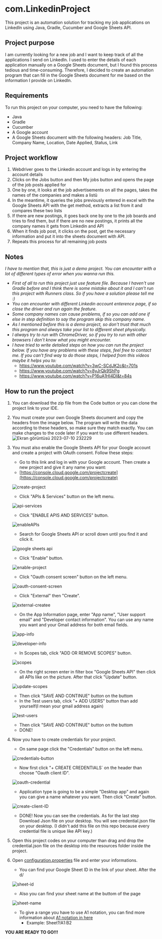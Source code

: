 # com.LinkedinProject
This project is an automation solution for tracking my job applications on LinkedIn using Java, Gradle, Cucumber and Google Sheets API.

## Project purpose
I am currently looking for a new job and I want to keep track of all the applications I send on LinkedIn. I used to enter the details of each application manually on a Google Sheets document, but I found this process tedious and time-consuming. Therefore, I decided to create an automation program that can fill in the Google Sheets document for me based on the information I provide on LinkedIn.

## Requirements
To run this project on your computer, you need to have the following:

- Java
- Gradle
- Cucumber
- A Google account
- A Google Sheets document with the following headers: Job Title, Company Name, Location, Date Applied, Status, Link

## Project workflow
1. Webdriver goes to the Linkedin account and logs in by entering the account details
2. Clicks on the Jobs button and then My jobs button and opens the page of the job posts applied for
3. One by one, it looks at the job advertisements on all the pages, takes the names of the companies and makes a listü
4. In the meantime, it queries the jobs previously entered in excel with the Google Sheets API with the get method, extracts a list from it and compares these two lists
5. If there are new postings, it goes back one by one to the job boards and tries to find them, but if there are no new postings, it prints all the company names it gets from Linkedin and API
6. When it finds job post, it clicks on the post, get the necessary information and put it into the sheets document with API.
7. Repeats this process for all remaining job posts

## Notes
*I have to mention that, this is just a demo project. You can encounter with a lot of different types of error when you wanna run this.*
- *First of all to run this project just use feature file. Because I haven't use Gradle before and I think there is some mistake about it and I can't run this project with Runners class. So if you have a solution please tell me :)*
- *You can encounter with different Linkedin account enterence page, if so close the driver and run again the feature.*
- *Some company names can cause problems, if so you can add one if else in step definition to say the program skip this company name.*
- *As I mentioned before this is a demo project, so don't trust that much this program and always take your list to different sheet physically.*
- *I always try to run with ChromeDriver, so if you try to run with other browsers I don't know what you might encounter.*
- *I have tried to write detailed steps on how you can run the project below. If you have any problems with these steps, feel free to contact me. If you can't find way to do those steps, I helped from this videos maybe it helps you to:*
   - https://www.youtube.com/watch?v=3wC-SCdJK2c&t=701s
   - https://www.youtube.com/watch?v=8yJrQk9ShPg
   - https://www.youtube.com/watch?v=P16uA1Hl4DI&t=84s

## How to run the project
1. You can download the zip file from the Code button or you can clone the project link to your IDE.
2. You must create your own Google Sheets document and copy the headers from the image below. The program will write the data according to these headers, so make sure they match exactly. You can make changes to the code later if you want to use different headers.
![Ekran görüntüsü 2023-07-10 232229](https://github.com/quatronostro/com.LinkedinProject/assets/93223660/59d80088-2ec9-41b3-8036-de84376a8ba6)
3. You must also enable the Google Sheets API for your Google account and create a project with OAuth consent. Follow these steps:
   - Go to this link and log in with your Google account. Then create a new project and give it any name you want:
   - [https://console.cloud.google.com/projectcreate](https://console.cloud.google.com/projectcreate)
   
   ![create-project](https://github.com/quatronostro/com.LinkedinProject/assets/93223660/24a96f36-afd4-4426-8c22-99ad27f7951f)
   
   - Click "APIs & Services" button on the left menu.
   
   ![api-services](https://github.com/quatronostro/com.LinkedinProject/assets/93223660/bc6e1aa4-651f-4a27-a711-e6654fb9a957)

   - Click "ENABLE APIS AND SERVICES" button.
   
   ![enableAPIs](https://github.com/quatronostro/com.LinkedinProject/assets/93223660/65f6a0fb-ba4c-4d2b-806b-b2d69a6faf43)
   
   - Search for Google Sheets API or scroll down until you find it and click it.
   
   ![google sheets api](https://github.com/quatronostro/com.LinkedinProject/assets/93223660/1cc53e7e-4701-4437-a24e-4fcf08e7df74)
   
   - Click "Enable" button.
     
   ![enable-project](https://github.com/quatronostro/com.LinkedinProject/assets/93223660/d5dd3b0e-2ce4-4204-93a2-c09783e00594)
   
   - Click "Oauth consent screen" button on the left menu.
   
   ![oauth-consent-screen](https://github.com/quatronostro/com.LinkedinProject/assets/93223660/a6579e08-cbb7-42de-87bf-3343d741ebf7)
   
   - Click "External" then "Create".
   
   ![external-createe](https://github.com/quatronostro/com.LinkedinProject/assets/93223660/8c91101c-ce71-4d03-963e-d7eff64bf452)
   
   - On the App Information page, enter "App name", "User support email" and "Developer contact information". You can use any name you want and your Gmail address for both email fields.
     
   ![app-info](https://github.com/quatronostro/com.LinkedinProject/assets/93223660/61558de0-9d04-4a2a-b0a7-3adfef05843f)
   
   ![developer-info](https://github.com/quatronostro/com.LinkedinProject/assets/93223660/394aa9b9-9e02-4d10-a38e-43f579155348)
   
   - In Scopes tab, click "ADD OR REMOVE SCOPES" button.

   ![scopes](https://github.com/quatronostro/com.LinkedinProject/assets/93223660/79e4d4d7-4005-4556-954a-86bf6ac0b78e)

   - On the right screen enter in filter box "Google Sheets API" then click all APIs like on the picture. After that click "Update" button.
  
   ![update-scopes](https://github.com/quatronostro/com.LinkedinProject/assets/93223660/ad14abff-718b-429d-b12d-3cf2190c6f93)

   - Then click "SAVE AND CONTINUE" button on the buttom
   - In the Test users tab, click "+ ADD USERS" button than add yourself(I mean your gmail address again)
   
   ![test-users](https://github.com/quatronostro/com.LinkedinProject/assets/93223660/ffd299a8-0ddb-4d5a-beb2-1f1216a3418a)

   - Then click "SAVE AND CONTINUE" button on the buttom
   - DONE!
  
4. Now you have to create credentials for your project.
   -  On same page click the "Credentials" button on the left menu.
   
   ![credentials-button](https://github.com/quatronostro/com.LinkedinProject/assets/93223660/6fa5ce0b-34a2-4b83-b768-67c6929503d9)

   - Now first click "+ CREATE CREDENTIALS` on the header than choose "Oauth client ID".
   
   ![oauth-credential](https://github.com/quatronostro/com.LinkedinProject/assets/93223660/702b8d13-65cd-42a3-b1fd-7b7852005f84)

   - Application type is going to be a simple "Desktop app" and again you can give a name whatever you want. Then click "Create" button. 
  
   ![create-client-ID](https://github.com/quatronostro/com.LinkedinProject/assets/93223660/f63be3eb-9803-40bd-9f2c-1942c83c7c3a)

   - DONE! Now you can see the credentials. As for the last step Download Json file on your desktop. You will see credential.json file on your desktop. (I didn't add this file on this repo because every credential file is unique like API key.)

5. Open this project codes on your computer than drag and drop the credential.json file on the desktop into the resources folder inside the project.
6. Open [configuration.properties](https://github.com/quatronostro/com.LinkedinProject/blob/master/configuration.properties) file and enter your informations.

   - You can find your Google Sheet ID in the link of your sheet. After the d/
  
   ![sheet-id](https://github.com/quatronostro/com.LinkedinProject/assets/93223660/f6420013-7cf5-42e6-9f2e-d57f2bb54558)

   - Also you can find your sheet name at the buttom of the page
  
   ![sheet-name](https://github.com/quatronostro/com.LinkedinProject/assets/93223660/0183985a-5f5e-4c8a-9c16-62e0be2676d1)

   - To give a range you have to use A1 notation, you can find more information about [A1 notation in here](https://developers.google.com/sheets/api/guides/concepts#cell)
     - Example: Sheet1!A1:B2
    
   
    
**YOU ARE READY TO GO!!!**









  





















